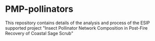 # PMP-pollinators
This repository contains details of the analysis and process of the ESIP supported project "Insect Pollinator Network Composition in Post-Fire Recovery of Coastal Sage Scrub"
